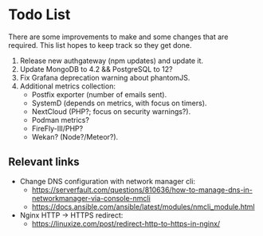 # Todo List
There are some improvements to make and some changes that are required.
This list hopes to keep track so they get done.

  1. Release new authgateway (npm updates) and update it.
  2. Update MongoDB to 4.2 && PostgreSQL to 12?
  3. Fix Grafana deprecation warning about phantomJS.
  4. Additional metrics collection:
      * Postfix exporter (number of emails sent).
      * SystemD (depends on metrics, with focus on timers).
      * NextCloud (PHP?; focus on security warnings?).
      * Podman metrics?
      * FireFly-III/PHP?
      * Wekan? (Node?/Meteor?).



## Relevant links

  * Change DNS configuration with network manager cli:
    * https://serverfault.com/questions/810636/how-to-manage-dns-in-networkmanager-via-console-nmcli
    * https://docs.ansible.com/ansible/latest/modules/nmcli_module.html
  * Nginx HTTP -> HTTPS redirect:
    * https://linuxize.com/post/redirect-http-to-https-in-nginx/
